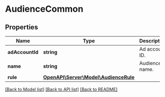 # AudienceCommon

## Properties
Name | Type | Description | Notes
------------ | ------------- | ------------- | -------------
**adAccountId** | **string** | Ad account ID. | [optional] 
**name** | **string** | Audience name. | [optional] 
**rule** | [**OpenAPI\Server\Model\AudienceRule**](AudienceRule.md) |  | [optional] 

[[Back to Model list]](../README.md#documentation-for-models) [[Back to API list]](../README.md#documentation-for-api-endpoints) [[Back to README]](../README.md)


